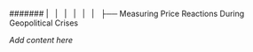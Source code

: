 ####### |   |   |   |   |   |   ├── Measuring Price Reactions During Geopolitical Crises

*Add content here*